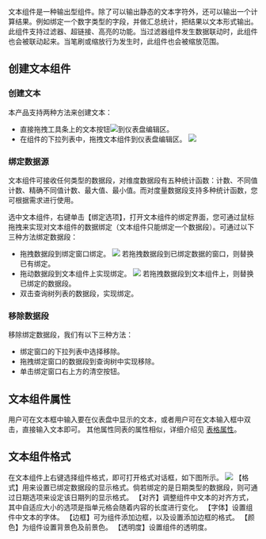文本组件是一种输出型组件。除了可以输出静态的文本字符外，还可以输出一个计算结果。例如绑定一个数字类型的字段，并做汇总统计，把结果以文本形式输出。
此组件支持过滤器、超链接、高亮的功能。当过滤器组件发生数据联动时，此组件也会被联动起来。当笔刷或缩放行为发生时，此组件也会被缩放范围。
## 创建文本组件
### 创建文本
本产品支持两种方法来创建文本：
* 直接拖拽工具条上的文本按钮<img src="http://imgcache.tcecqpoc.fsphere.cn/image/mc.qcloudimg.com/static/img/2779251963f381f5c1ec1901345cc8bd/image.png" style="margin:0;">到仪表盘编辑区。
* 在组件的下拉列表中，拖拽文本组件到仪表盘编辑区。
![](http://imgcache.tcecqpoc.fsphere.cn/image/mc.qcloudimg.com/static/img/61020caaa63b6a0f46c6d11ce9b1345d/image.png)

### 绑定数据源
文本组件可接收任何类型的数据段，对维度数据段有五种统计函数：计数、不同值计数、精确不同值计数、最大值、最小值。而对度量数据段支持多种统计函数，您可根据需求进行使用。

选中文本组件，右键单击【绑定选项】，打开文本组件的绑定界面，您可通过鼠标拖拽来实现对文本组件的数据绑定（文本组件只能绑定一个数据段）。可通过以下三种方法绑定数据段：
* 拖拽数据段到绑定窗口绑定。
![](http://imgcache.tcecqpoc.fsphere.cn/image/mc.qcloudimg.com/static/img/f98194c5c0820bb42119111d3cd406ce/image.png)
若拖拽数据段到已绑定数据的窗口，则替换已有绑定。
* 拖动数据段到文本组件上实现绑定。
![](http://imgcache.tcecqpoc.fsphere.cn/image/mc.qcloudimg.com/static/img/662dd2a9be3baffeee97d958c005d78e/image.png)
若拖拽数据段到文本组件上，则替换已绑定的数据段。
* 双击查询树列表的数据段，实现绑定。

### 移除数据段
移除绑定数据段，我们有以下三种方法：
* 绑定窗口的下拉列表中选择移除。
* 拖拽绑定窗口的数据段到查询树中实现移除。
* 单击绑定窗口右上方的清空按钮。

## 文本组件属性
用户可在文本框中输入要在仪表盘中显示的文本，或者用户可在文本输入框中双击，直接输入文本即可。
其他属性同表的属性相似，详细介绍见 [表格属性](/document/product/590/11299)。
## 文本组件格式
在文本组件上右键选择组件格式，即可打开格式对话框，如下图所示。
![](http://imgcache.tcecqpoc.fsphere.cn/image/mc.qcloudimg.com/static/img/dc89a5095c0afdf5bc2236172241613b/image.png)
【格式】用来设置已绑定数据段的显示格式。倘若绑定的是日期类型的数据段，则可通过日期选项来设定该日期列的显示格式。
【对齐】调整组件中文本的对齐方式，其中自适应大小的选项是指单元格会随着内容的长度进行变化。
【字体】设置组件中文本的字体。
【边框】可为组件添加边框，以及设置添加边框的格式。
【颜色】为组件设置背景色及前景色。
【透明度】设置组件的透明度。
